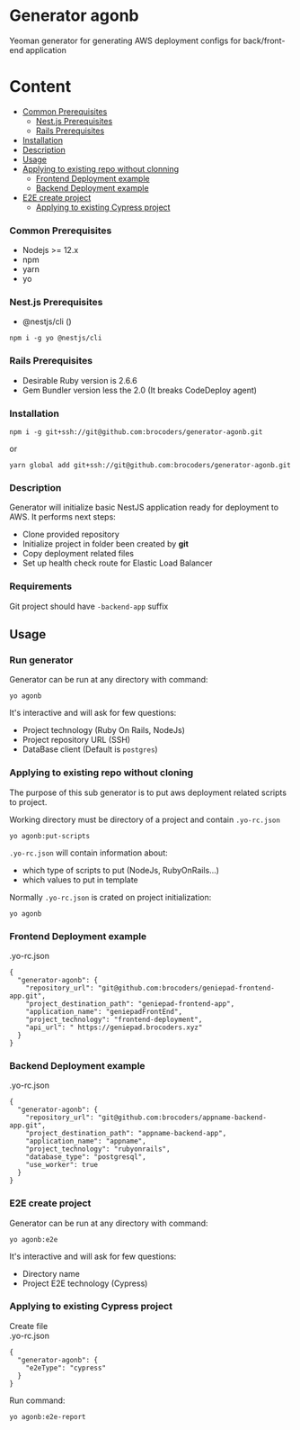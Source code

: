 # Generator agonb

Yeoman generator for generating AWS deployment configs for back/front-end application

# Content
 - [Common Prerequisites](#common-prerequisites)
    - [Nest.js Prerequisites](#nestjs-prerequisites)
    - [Rails Prerequisites](#rails-prerequisites)
 - [Installation](#installation)
 - [Description](#description)
 - [Usage](#run-generator)
 - [Applying to existing repo without clonning](#apply-generator-exists)
   - [Frontend Deployment example](#frontend-deployment-exists)
   - [Backend Deployment example](#backend-deployment-exists)
 - [E2E create project](#e2e-project-template)
   - [Applying to existing Cypress project](#e2e-apply-exists-cypress)


### <a id="common-prerequisites"></a> Common Prerequisites
* Nodejs >= 12.x
* npm
* yarn
* yo

### <a id="nestjs-prerequisites"></a> Nest.js Prerequisites
* @nestjs/cli ()
```
npm i -g yo @nestjs/cli
```

### <a id="rails-prerequisites"></a> Rails Prerequisites
* Desirable Ruby version is 2.6.6
* Gem Bundler version less the 2.0 (It breaks CodeDeploy agent)


### <a id="installation"></a> Installation
```
npm i -g git+ssh://git@github.com:brocoders/generator-agonb.git
```
or 
```
yarn global add git+ssh://git@github.com:brocoders/generator-agonb.git
```

### <a id="description"></a> Description
Generator will initialize basic NestJS application ready for deployment to AWS. 
It performs next steps:
* Clone provided repository
* Initialize project in folder been created by **git**
* Copy deployment related files
* Set up health check route for Elastic Load Balancer

### <a id="requirements"></a> Requirements
Git project should have `-backend-app` suffix

## Usage
### <a id="run-generator"></a> Run generator
Generator can be run at any directory with command:
```
yo agonb
```

It's interactive and will ask for few questions:
* Project technology (Ruby On Rails, NodeJs)
* Project repository URL (SSH)
* DataBase client (Default is `postgres`)

### <a id="apply-generator-exists"></a> Applying to existing repo without cloning
The purpose of this sub generator is to put aws deployment related scripts to project.

Working directory must be directory of a project and contain `.yo-rc.json`
```
yo agonb:put-scripts
```
`.yo-rc.json` will contain information about:
- which type of scripts to put (NodeJs, RubyOnRails...)
- which values to put in template

Normally `.yo-rc.json` is crated on project initialization:
```
yo agonb
```

### <a id="frontend-deployment-exists"></a> Frontend Deployment example
.yo-rc.json
```
{
  "generator-agonb": {
    "repository_url": "git@github.com:brocoders/geniepad-frontend-app.git",
    "project_destination_path": "geniepad-frontend-app",
    "application_name": "geniepadFrontEnd",
    "project_technology": "frontend-deployment",
    "api_url": " https://geniepad.brocoders.xyz"
  }
}

```


### <a id="backend-deployment-exists"></a> Backend Deployment example
.yo-rc.json
```
{
  "generator-agonb": {
    "repository_url": "git@github.com:brocoders/appname-backend-app.git",
    "project_destination_path": "appname-backend-app",
    "application_name": "appname",
    "project_technology": "rubyonrails",
    "database_type": "postgresql",
    "use_worker": true
  }
}
```


### <a id="e2e-project-template"></a> E2E create project
Generator can be run at any directory with command:
```
yo agonb:e2e
```

It's interactive and will ask for few questions:
* Directory name
* Project E2E technology (Cypress)


### <a id="e2e-apply-exists-cypress"></a> Applying to existing Cypress project
Create file  
.yo-rc.json
```
{
  "generator-agonb": {
    "e2eType": "cypress"
  }
}
```

Run command:  
```bash
yo agonb:e2e-report
```
